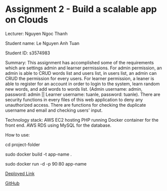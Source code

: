 # Assignment 2 - Build a scalable app on Clouds
Lecturer: Nguyen Ngoc Thanh

Student name: Le Nguyen Anh Tuan

Student ID: s3574983

Summary: This assignment has accomplished some of the requirements which are settings admin and learner permissions.
For admin permission, an admin is able to CRUD words list and users list, in users list, an admin can CRUD the permission for
every users. For learner permission, a leaner is able to register for an account in order to login to the system,
learn random new words, and add words to words list. (Admin username: admin, password: admin || Learner username: tuanle, password: tuanle).
There are security functions in every files of this web application to deny any unauthorized access.
There are functions for checking the duplicate username and email and checking users' input.

Technology stack:
AWS EC2 hosting PHP running Docker container for the front end.
AWS RDS using MySQL for the database.



How to use:

cd project-folder

sudo docker build -t app-name .

sudo docker run -d -p 90:80 app-name



[Deployed Link](http://ec2-54-255-234-168.ap-southeast-1.compute.amazonaws.com:90)

[GitHub](https://github.com/95tuanle/English-Learning-System)